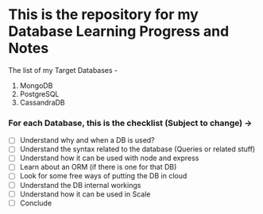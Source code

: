 # This is the repository for my Database Learning Progress and Notes

The list of my Target Databases -

1. MongoDB
2. PostgreSQL
3. CassandraDB

### For each Database, this is the checklist (Subject to change) ->

- [ ] Understand why and when a DB is used?
- [ ] Understand the syntax related to the database (Queries or related stuff)
- [ ] Understand how it can be used with node and express
- [ ] Learn about an ORM (if there is one for that DB)
- [ ] Look for some free ways of putting the DB in cloud
- [ ] Understand the DB internal workings
- [ ] Understand how it can be used in Scale
- [ ] Conclude

